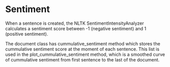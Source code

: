 
# Sentiment

When a sentence is created, the NLTK SentimentIntensityAnalyzer calculates a sentiment score between -1 (negative sentiment) and 1 (positive sentiment).

The document class has cummulative_sentiment method which stores the cummulative sentiment score at the moment of each sentence. This list is used in the plot_cummulative_sentiment method, which is a smoothed curve of cummulative sentiment from first sentence to the last of the document. 
